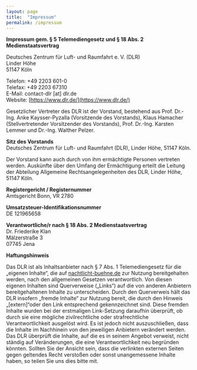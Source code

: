 ```yaml
---
layout: page
title:  "Impressum"
permalink: /impressum
---
```


**Impressum gem. § 5 Telemediengesetz und § 18 Abs. 2 Medienstaatsvertrag**

Deutsches Zentrum für Luft- und Raumfahrt e. V. (DLR)  
Linder Höhe  
51147 Köln

Telefon: +49 2203 601-0  
Telefax: +49 2203 67310  
E-Mail: contact-dlr \[at\] dlr.de  
Website: [https://www.dlr.de/](https://www.dlr.de/)

Gesetzlicher Vertreter des DLR ist der Vorstand, bestehend aus Prof. Dr.-Ing. Anke Kaysser-Pyzalla (Vorsitzende des Vorstands), Klaus Hamacher (Stellvertretender Vorsitzender des Vorstands), Prof. Dr.-Ing. Karsten Lemmer und Dr.-Ing. Walther Pelzer.

**Sitz des Vorstands**  
Deutsches Zentrum für Luft- und Raumfahrt (DLR), Linder Höhe, 51147 Köln.

Der Vorstand kann auch durch von ihm ermächtigte Personen vertreten werden. Auskünfte über den Umfang der Ermächtigung erteilt die Leitung der Abteilung Allgemeine Rechtsangelegenheiten des DLR, Linder Höhe, 51147 Köln.

**Registergericht / Registernummer**  
Amtsgericht Bonn, VR 2780

**Umsatzsteuer-Identifikationsnummer**  
DE 121965658

**Verantwortliche/r nach § 18 Abs. 2 Medienstaatsvertrag**  
Dr. Friederike Klan  
Mälzerstraße 3  
07745 Jena

**Haftungshinweis**

Das DLR ist als Inhaltsanbieter nach § 7 Abs. 1 Telemediengesetz für die „eigenen Inhalte“, die auf [nachtlicht-buehne.de](https://nachtlicht-buehne.de) zur Nutzung bereitgehalten werden, nach den allgemeinen Gesetzen verantwortlich. Von diesen eigenen Inhalten sind Querverweise („Links“) auf die von anderen Anbietern bereitgehaltenen Inhalte zu unterscheiden. Durch den Querverweis hält das DLR insofern „fremde Inhalte“ zur Nutzung bereit, die durch den Hinweis „\[extern\]“oder den Link entsprechend gekennzeichnet sind. Diese fremden Inhalte wurden bei der erstmaligen Link-Setzung daraufhin überprüft, ob durch sie eine mögliche zivilrechtliche oder strafrechtliche Verantwortlichkeit ausgelöst wird. Es ist jedoch nicht auszuschließen, dass die Inhalte im Nachhinein von den jeweiligen Anbietern verändert werden. Das DLR überprüft die Inhalte, auf die es in seinem Angebot verweist, nicht ständig auf Veränderungen, die eine Verantwortlichkeit neu begründen könnten. Sollten Sie der Ansicht sein, dass die verlinkten externen Seiten gegen geltendes Recht verstoßen oder sonst unangemessene Inhalte haben, so teilen Sie uns dies bitte mit.
